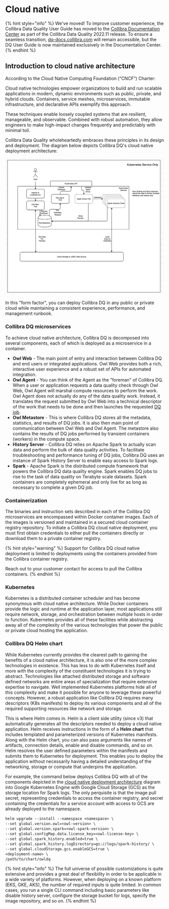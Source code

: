 # Cloud native

{% hint style="info" %}
We've moved! To improve customer experience, the Collibra Data Quality User Guide has moved to the [Collibra Documentation Center](https://productresources.collibra.com/docs/collibra/latest/Content/DataQuality/Installation/CloudNativeDeployment/to\_dq-cloud-native.htm) as part of the Collibra Data Quality 2022.11 release. To ensure a seamless transition, [dq-docs.collibra.com](http://dq-docs.collibra.com/) will remain accessible, but the DQ User Guide is now maintained exclusively in the Documentation Center.
{% endhint %}

## Introduction to cloud native architecture

According to the Cloud Native Computing Foundation (“CNCF”) Charter:

Cloud native technologies empower organizations to build and run scalable applications in modern, dynamic environments such as public, private, and hybrid clouds. Containers, service meshes, microservices, immutable infrastructure, and declarative APIs exemplify this approach.

These techniques enable loosely coupled systems that are resilient, manageable, and observable. Combined with robust automation, they allow engineers to make high-impact changes frequently and predictably with minimal toil.

Collibra Data Quality wholeheartedly embraces these principles in its design and deployment. The diagram below depicts Collibra DQ's cloud native deployment architecture:

![](../../.gitbook/assets/owl-k8s-deployment.png)

In this "form factor", you can deploy Collibra DQ in any public or private cloud while maintaining a consistent experience, performance, and management runbook.

### Collibra DQ microservices

To achieve cloud native architecture, Collibra DQ is decomposed into several components, each of which is deployed as a microservice in a container.

* **Owl Web** - The main point of entry and interaction between Collibra DQ and end users or integrated applications. Owl Web provides both a rich, interactive user experience and a robust set of APIs for automated integration.
* **Owl Agent** - You can think of the Agent as the "foreman" of Collibra DQ. When a user or application requests a data quality check through Owl Web, Owl Agent will marshal compute resources to perform the work. Owl Agent does not actually do any of the data quality work. Instead, it translates the request submitted by Owl Web into a technical descriptor of the work that needs to be done and then launches the requested [DQ job](https://github.com/ernowlin/owluserdocs/blob/2022.07/installation/cloud-native-owldq/broken-reference/README.md).
* **Owl Metastore** - This is where Collibra DQ stores all the metadata, statistics, and results of DQ jobs. It is also then main point of communication between Owl Web and Owl Agent. The metastore also contains the results of DQ jobs performed by transient containers (workers) in the compute space.
* **History Server** - Collibra DQ relies on Apache Spark to actually scan data and perform the bulk of data quality activities. To facilitate troubleshooting and performance tuning of DQ jobs, Collibra DQ uses an instance of Spark History Server to enable easy access to Spark logs.
* **Spark** - Apache Spark is the distributed compute framework that powers the Collibra DQ data quality engine. Spark enables DQ jobs to rise to the task of data quality on Terabyte scale datasets. Spark containers are completely ephemeral and only live for as long as necessary to complete a given DQ job.

### Containerization

The binaries and instruction sets described in each of the Collibra DQ microservices are encompassed within Docker container images. Each of the images is versioned and maintained in a secured cloud container registry repository. To initiate a Collibra DQ cloud native deployment, you must first obtain credentials to either pull the containers directly or download them to a private container registry.

{% hint style="warning" %}
Support for Collibra DQ cloud native deployment is limited to deployments using the containers provided from the Collibra container registry.

Reach out to your customer contact for access to pull the Collibra containers.
{% endhint %}

### Kubernetes

Kubernetes is a distributed container scheduler and has become synonymous with cloud native architecture. While Docker containers provide the logic and runtime at the application layer, most applications still require network, storage, and orchestration between multiple hosts in order to function. Kubernetes provides all of these facilities while abstracting away all of the complexity of the various technologies that power the public or private cloud hosting the application.

### Collibra DQ Helm chart

While Kubernetes currently provides the clearest path to gaining the benefits of a cloud native architecture, it is also one of the more complex technologies in existence. This has less to do with Kubernetes itself and more with the complexity of the constituent technologies it is trying to abstract. Technologies like attached distributed storage and software defined networks are entire areas of specialization that require extensive expertise to navigate. Well implemented Kubernetes platforms hide all of this complexity and make it possible for anyone to leverage these powerful concepts. However, a robust application like Collibra DQ requires many descriptors (K8s manifests) to deploy its various components and all of the required supporting resources like network and storage.

This is where Helm comes in. Helm is a client side utility (since v3) that automatically generates all the descriptors needed to deploy a cloud native application. Helm receives instructions in the form of a **Helm chart** that includes templated and parameterized versions of Kubernetes manifests. Along with the Helm chart, you can also pass arguments like names of artifacts, connection details, enable and disable commands, and so on. Helm resolves the user defined parameters within the manifests and submits them to Kubernetes for deployment. This enables you to deploy the application without necessarily having a detailed understanding of the networking, storage or compute that underpins the application.

For example, the command below deploys Collibra DQ with all of the components depicted in the [cloud native deployment architecture](./#introduction-to-cloud-native-architecture) diagram into Google Kubernetes Engine with Google Cloud Storage (GCS) as the storage location for Spark logs. The only perquisite is that the image pull secret, representing credentials to access the container registry, and secret containing the credentials for a service account with access to GCS are already deployed to the namespace.

```
helm upgrade --install --namespace <namespace> \
--set global.version.owl=<owl-version> \
--set global.version.spark=<owl-spark-version> \
--set global.configMap.data.license_key=<owl-license-key> \
--set global.spark_history.enabled=true \
--set global.spark_history.logDirectory=gs://logs/spark-history/ \
--set global.cloudStorage.gcs.enableGCS=true \
<deployment-name> \
/path/to/chart/owldq
```

{% hint style="info" %}
The full universe of possible customizations is quite extensive and provides a great deal of flexibility in order to be applicable in a wide variety of platforms. However, when deploying on a known platform (EKS, GKE, AKS), the number of required inputs is quite limited. In common cases, you run a single CLI command including basic parameters like disable history server, configure the storage bucket for logs, specify the image repository, and so on.
{% endhint %}
